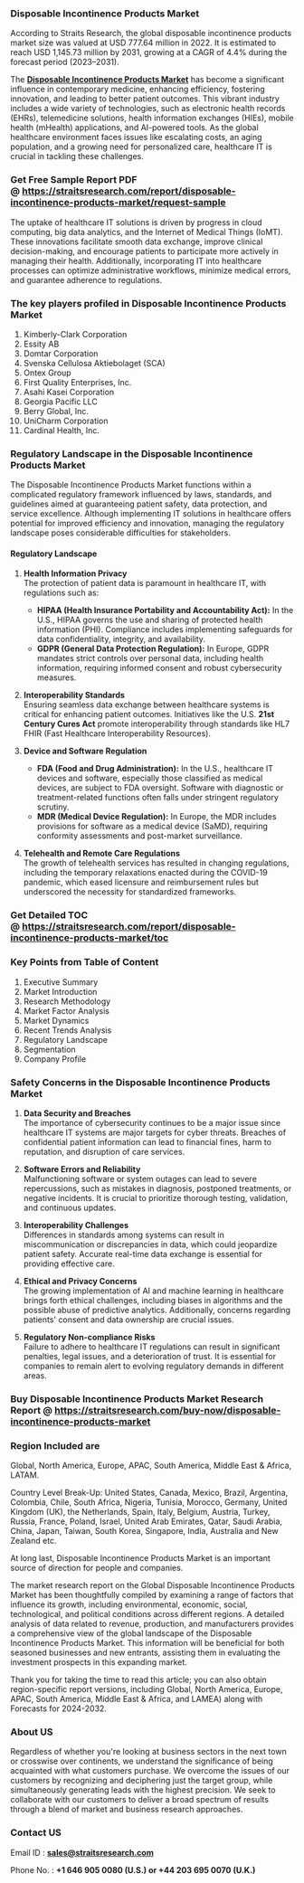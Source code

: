 <h3>Disposable Incontinence Products Market</h3>
<p>According to Straits Research, the global disposable incontinence products market size was valued at USD 777.64 million in 2022. It is estimated to reach USD 1,145.73 million by 2031, growing at a CAGR of 4.4% during the forecast period (2023–2031).</p>
<p>The <strong><a href=https://straitsresearch.com/report/disposable-incontinence-products-market>Disposable Incontinence Products Market</a></strong> has become a significant influence in contemporary medicine, enhancing efficiency, fostering innovation, and leading to better patient outcomes. This vibrant industry includes a wide variety of technologies, such as electronic health records (EHRs), telemedicine solutions, health information exchanges (HIEs), mobile health (mHealth) applications, and AI-powered tools. As the global healthcare environment faces issues like escalating costs, an aging population, and a growing need for personalized care, healthcare IT is crucial in tackling these challenges.</p>
<h3><strong>Get Free Sample Report PDF @&nbsp;<a href=https://straitsresearch.com/report/disposable-incontinence-products-market/request-sample>https://straitsresearch.com/report/disposable-incontinence-products-market/request-sample</a></strong></h3>
<div>
<div dir="""" data-message-author-role="""" data-message-id="""" data-message-model-slug="""">
<div>
<p>The uptake of healthcare IT solutions is driven by progress in cloud computing, big data analytics, and the Internet of Medical Things (IoMT). These innovations facilitate smooth data exchange, improve clinical decision-making, and encourage patients to participate more actively in managing their health. Additionally, incorporating IT into healthcare processes can optimize administrative workflows, minimize medical errors, and guarantee adherence to regulations.</p>
<h3><strong>The key players profiled in&nbsp;Disposable Incontinence Products Market</strong></h3>
</div>
<div>
<p><ol>
<li>Kimberly-Clark Corporation</li>
<li>Essity AB</li>
<li>Domtar Corporation</li>
<li>Svenska Cellulosa Aktiebolaget (SCA)</li>
<li>Ontex Group</li>
<li>First Quality Enterprises, Inc.</li>
<li>Asahi Kasei Corporation</li>
<li>Georgia Pacific LLC</li>
<li>Berry Global, Inc.</li>
<li>UniCharm Corporation</li>
<li>Cardinal Health, Inc.</li>
</ol></p>
<h3>Regulatory Landscape in the&nbsp;Disposable Incontinence Products Market</h3>
<p>The Disposable Incontinence Products Market functions within a complicated regulatory framework influenced by laws, standards, and guidelines aimed at guaranteeing patient safety, data protection, and service excellence. Although implementing IT solutions in healthcare offers potential for improved efficiency and innovation, managing the regulatory landscape poses considerable difficulties for stakeholders.</p>
<h4><strong>Regulatory Landscape</strong></h4>
<ol>
<li>
<p><strong>Health Information Privacy</strong><br />The protection of patient data is paramount in healthcare IT, with regulations such as:</p>
<ul>
<li><strong>HIPAA (Health Insurance Portability and Accountability Act):</strong> In the U.S., HIPAA governs the use and sharing of protected health information (PHI). Compliance includes implementing safeguards for data confidentiality, integrity, and availability.</li>
<li><strong>GDPR (General Data Protection Regulation):</strong> In Europe, GDPR mandates strict controls over personal data, including health information, requiring informed consent and robust cybersecurity measures.</li>
</ul>
</li>
<li>
<p><strong>Interoperability Standards</strong><br />Ensuring seamless data exchange between healthcare systems is critical for enhancing patient outcomes. Initiatives like the U.S. <strong>21st Century Cures Act</strong> promote interoperability through standards like HL7 FHIR (Fast Healthcare Interoperability Resources).</p>
</li>
<li>
<p><strong>Device and Software Regulation</strong></p>
<ul>
<li><strong>FDA (Food and Drug Administration):</strong> In the U.S., healthcare IT devices and software, especially those classified as medical devices, are subject to FDA oversight. Software with diagnostic or treatment-related functions often falls under stringent regulatory scrutiny.</li>
<li><strong>MDR (Medical Device Regulation):</strong> In Europe, the MDR includes provisions for software as a medical device (SaMD), requiring conformity assessments and post-market surveillance.</li>
</ul>
</li>
<li>
<p><strong>Telehealth and Remote Care Regulations</strong><br />The growth of telehealth services has resulted in changing regulations, including the temporary relaxations enacted during the COVID-19 pandemic, which eased licensure and reimbursement rules but underscored the necessity for standardized frameworks.</p>
</li>
</ol>
<h3>Get Detailed TOC @&nbsp;<a href=https://straitsresearch.com/report/disposable-incontinence-products-market/toc>https://straitsresearch.com/report/disposable-incontinence-products-market/toc</a></h3>
<h3><strong>Key Points from Table of Content</strong></h3>
<ol>
<li>Executive Summary</li>
<li>Market Introduction</li>
<li>Research Methodology</li>
<li>Market Factor Analysis</li>
<li>Market Dynamics</li>
<li>Recent Trends Analysis</li>
<li>Regulatory Landscape</li>
<li>Segmentation</li>
<li>Company Profile</li>
</ol>
<h3>Safety Concerns in the&nbsp;Disposable Incontinence Products Market</h3>
<ol>
<li>
<p><strong>Data Security and Breaches</strong><br />The importance of cybersecurity continues to be a major issue since healthcare IT systems are major targets for cyber threats. Breaches of confidential patient information can lead to financial fines, harm to reputation, and disruption of care services.</p>
</li>
<li>
<p><strong>Software Errors and Reliability</strong><br />Malfunctioning software or system outages can lead to severe repercussions, such as mistakes in diagnosis, postponed treatments, or negative incidents. It is crucial to prioritize thorough testing, validation, and continuous updates.</p>
</li>
<li>
<p><strong>Interoperability Challenges</strong><br />Differences in standards among systems can result in miscommunication or discrepancies in data, which could jeopardize patient safety. Accurate real-time data exchange is essential for providing effective care.</p>
</li>
<li>
<p><strong>Ethical and Privacy Concerns</strong><br />The growing implementation of AI and machine learning in healthcare brings forth ethical challenges, including biases in algorithms and the possible abuse of predictive analytics. Additionally, concerns regarding patients' consent and data ownership are crucial issues.</p>
</li>
<li>
<p><strong>Regulatory Non-compliance Risks</strong><br />Failure to adhere to healthcare IT regulations can result in significant penalties, legal issues, and a deterioration of trust. It is essential for companies to remain alert to evolving regulatory demands in different areas.</p>
</li>
</ol>
<h3>Buy Disposable Incontinence Products Market Research Report @&nbsp;<strong><a href=https://straitsresearch.com/buy-now/disposable-incontinence-products-market>https://straitsresearch.com/buy-now/disposable-incontinence-products-market</a></strong></h3>
<h3>Region Included are</h3>
<p>Global, North America, Europe, APAC, South America, Middle East &amp; Africa, LATAM.</p>
<p>Country Level Break-Up: United States, Canada, Mexico, Brazil, Argentina, Colombia, Chile, South Africa, Nigeria, Tunisia, Morocco, Germany, United Kingdom (UK), the Netherlands, Spain, Italy, Belgium, Austria, Turkey, Russia, France, Poland, Israel, United Arab Emirates, Qatar, Saudi Arabia, China, Japan, Taiwan, South Korea, Singapore, India, Australia and New Zealand etc.</p>
<p>At long last, Disposable Incontinence Products Market is an important source of direction for people and companies.</p>
<p>The market research report on the Global Disposable Incontinence Products Market has been thoughtfully compiled by examining a range of factors that influence its growth, including environmental, economic, social, technological, and political conditions across different regions. A detailed analysis of data related to revenue, production, and manufacturers provides a comprehensive view of the global landscape of the Disposable Incontinence Products Market.&nbsp;<span data-preserver-spaces="""">This information will be beneficial for both seasoned businesses and new entrants, assisting them in evaluating the investment prospects in this expanding market.</span></p>
<p><span data-preserver-spaces="""">Thank you for taking the time to read this article; you can also obtain region-specific report versions, including Global, North America, Europe, APAC, South America, Middle East &amp; Africa, and LAMEA) along with Forecasts for 2024-2032.</span></p>
<h3>About US</h3>
<p>Regardless of whether you're looking at business sectors in the next town or crosswise over continents, we understand the significance of being acquainted with what customers purchase. We overcome the issues of our customers by recognizing and deciphering just the target group, while simultaneously generating leads with the highest precision. We seek to collaborate with our customers to deliver a broad spectrum of results through a blend of market and business research approaches.</p>
<h3>Contact US</h3>
<p>Email ID :&nbsp;<strong><a href=mailto:sales@straitsresearch.com>sales@straitsresearch.com</a></strong></p>
<p>Phone No. :&nbsp;<strong>+1 646 905 0080 (U.S.) or&nbsp;+44 203 695 0070 (U.K.)<br /></strong></p>
</div>
</div>
</div>
